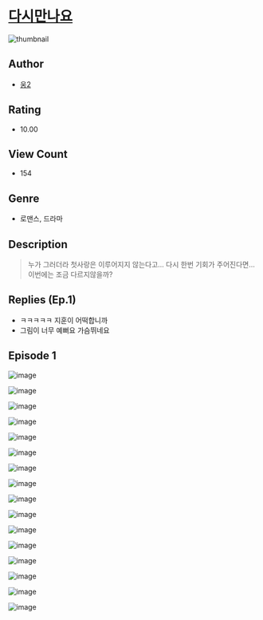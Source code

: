 # [다시만나요](https://comic.naver.com/challenge/list?titleId=810764)
![thumbnail](https://image-comic.pstatic.net/user_contents_data/challenge_comic/2023/05/24/328304/upload_7161959693259519027_480x623.jpeg)

## Author
- [웅2](https://comic.naver.com/artistTitle?id=328304)

## Rating
- 10.00

## View Count
- 154

## Genre
- 로맨스, 드라마

## Description
> 누가 그러더라 첫사랑은 이루어지지 않는다고... 다시 한번 기회가 주어진다면... 이번에는 조금 다르지않을까?

## Replies (Ep.1)
- ㅋㅋㅋㅋㅋ 지훈이 어떡합니까
- 그림이 너무 예뻐요 가슴뛰네요

## Episode 1
![image](https://image-comic.pstatic.net/user_contents_data/challenge_comic/2023/05/24/328304/upload_7147271112087648312.jpeg)

![image](https://image-comic.pstatic.net/user_contents_data/challenge_comic/2023/05/24/328304/upload_3834081924125044836.jpeg)

![image](https://image-comic.pstatic.net/user_contents_data/challenge_comic/2023/05/24/328304/upload_3474020479019331632.jpeg)

![image](https://image-comic.pstatic.net/user_contents_data/challenge_comic/2023/05/24/328304/upload_3991935729019400503.jpeg)

![image](https://image-comic.pstatic.net/user_contents_data/challenge_comic/2023/05/24/328304/upload_3486179948079887668.jpeg)

![image](https://image-comic.pstatic.net/user_contents_data/challenge_comic/2023/05/24/328304/upload_3977911256256754232.jpeg)

![image](https://image-comic.pstatic.net/user_contents_data/challenge_comic/2023/05/24/328304/upload_3762022354338066487.jpeg)

![image](https://image-comic.pstatic.net/user_contents_data/challenge_comic/2023/05/24/328304/upload_3545851540155152432.jpeg)

![image](https://image-comic.pstatic.net/user_contents_data/challenge_comic/2023/05/24/328304/upload_7233174843118727221.jpeg)

![image](https://image-comic.pstatic.net/user_contents_data/challenge_comic/2023/05/24/328304/upload_7221019754220630882.jpeg)

![image](https://image-comic.pstatic.net/user_contents_data/challenge_comic/2023/05/24/328304/upload_7378413735682400567.jpeg)

![image](https://image-comic.pstatic.net/user_contents_data/challenge_comic/2023/05/24/328304/upload_3991989381784416563.jpeg)

![image](https://image-comic.pstatic.net/user_contents_data/challenge_comic/2023/05/24/328304/upload_7220455683294455348.jpeg)

![image](https://image-comic.pstatic.net/user_contents_data/challenge_comic/2023/05/24/328304/upload_3630576825860842035.jpeg)

![image](https://image-comic.pstatic.net/user_contents_data/challenge_comic/2023/05/24/328304/upload_3834359220853104952.jpeg)

![image](https://image-comic.pstatic.net/user_contents_data/challenge_comic/2023/05/24/328304/upload_3918749829923628338.jpeg)
